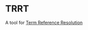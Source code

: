 # TRRT

A tool for [Term Reference Resolution](https://essif-lab.github.io/framework/docs/tev2/spec-tools/trrt)

